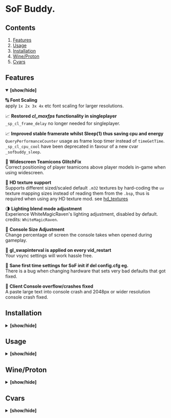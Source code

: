# SoF Buddy.
## Contents
1. [Features](#features)
1. [Usage](#usage)  
1. [Installation](#installation) 
1. [Wine/Proton](#wineproton)  
1. [Cvars](#cvars)  

## Features 
<details open> <summary><b>[show/hide]</b></summary>

:capital_abcd: **Font Scaling**  
apply `1x 2x 3x 4x` etc font scaling for larger resolutions.

:chart_with_upwards_trend: **Restored *cl_maxfps* functionality in singleplayer**  
`_sp_cl_frame_delay` no longer needed for singleplayer.

:chart_with_upwards_trend: **Improved stable framerate whilst Sleep(1) thus saving cpu and energy**  
`QueryPerformanceCounter` usage as frame loop timer instead of `timeGetTime`.  `_sp_cl_cpu_cool` have been deprecated in favour of a new cvar `_sofbuddy_sleep`.

:syringe: **Widescreen Teamicons GlitchFix**  
Correct positioning of player teamicons above player models in-game when using widescreen.

:deciduous_tree: **HD texture support**  
Supports different sized/scaled default `.m32` textures by hard-coding the `uv` texture mapping sizes instead of reading them from the `.bsp`, thus is required when using any HD texture mod. see [hd_textures](https://www.sof1.org/viewtopic.php?p=45667)

:last_quarter_moon: **Lighting blend mode adjustment**  
Experience WhiteMagicRaven's lighting adjustment, disabled by default. credits: `WhiteMagicRaven`.

:white_square_button: **Console Size Adjustment**  
Change percentage of screen the console takes when opened during gameplay.

:syringe: **gl_swapinterval is applied on every vid_restart**  
Your vsync settings will work hassle free.

:syringe: **Sane first time settings for SoF init if del config.cfg eg.**  
There is a bug when changing hardware that sets very bad defaults that got fixed.

:syringe: **Client Console overflow/crashes fixed**  
A paste large text into console crash and 2048px or wider resolution console crash fixed.
</details>

## Installation
<details> <summary><b>[show/hide]</b></summary>

### Obtaining
Either compile the project using `make` or grab the pre-compiled from release section.  

### Extracting
It is recommended to delete your User/config.cfg file before install so that you get optimal defaults.  

Ensure/place the `sof_buddy.dll` file is in your root SoF folder, along with the other 4 scripts.  
(dump everything into the root SoF folder)  

There are provided 3 useful SoF.exe patchers, which control whether `native_wsock/sofplus_wsock/sof_buddy_wsock` are loaded.  This toggles which mods you want loaded.  
`sof_buddy` will automatically load `spcl.dll` if it exists in your directory.  So SoF Buddy can work `_WITH_` sofplus.
</details>

## Usage
<details> <summary><b>[show/hide]</b></summary>

### Activation of SoF Buddy. (required)
Open the `.cmd` file `set_sofplus_and_buddy_sof.cmd`.  This method works without sofplus too.  
View its contents here: [set_sofplus_and_buddy_sof.cmd](https://github.com/d3nd3/sof_buddy/blob/master/set_sofplus_and_buddy_sof.cmd)
### Restoration of SoF Plus only.
Open the `.cmd` file `set_sofplus_sof.cmd`.  
### Disabling SoF Plus _AND_ SoF Buddy. (Native)
Open the `.cmd` file `set_vanilla_sof.cmd`.
</details>


## Wine/Proton
<details> <summary><b>[show/hide]</b></summary>

If you are on linux, I highly recommend using wine instead of proton.  There is less screen tearing, when using true fullscreen (drm.modeset), only noticeable in slight moments. (Because wine has less tearing and less glitchy gun effects/visuals.)  

`wine SoF.exe +set console 1 +set cddir CDDIR #%command%`  
However, if you do decide to use Proton, I recommend <= 4.11-13 , else you have to adjust sound frequency each startup. (It sticks to 11, but 22 is better).

Optimal FPS, especially if using wine:  
base/autoexec.cfg:  
```
cl_quads 0
ghl_light_method 0
ghl_shadows 0
```  
Although cl_quads makes the game's effects disabled so much less visually enjoyable.
</details>


## Cvars
<details> <summary><b>[show/hide]</b></summary>

**_sofbuddy_classic_timer**  
default = 0  
Use the classic timer if you are running with vsync ON or are on an extremely old/laggy system or have bugs with non-classic timer.  You would launch your SoF.exe with `SoF.exe +set _sofbuddy_classic_timer 1`. This cvar is write-only and can only be set at launch-time.  
**_sofbuddy_high_priority**  
default = 1  
This cvar will be saved in config.cfg.  If you do not want the process have process priority of *HIGH*, set this to 0 for *NORMAL*.  
This cvar can be changed at run-time.  
**_sofbuddy_font_scale**  
default = 1  
The value gets rounded, so whole number multipliers of originally font sizes only apply, 1x, 2x, 3x ... etc.  
**_sofbuddy_console_size**  
Percentage of screen the console occupies vertically.  
default = 0.35  
range = 0 - 1  
fullscreen = 1  
**_sofbuddy_sleep**  
default = 1  
**_sofbuddy_sleep_gamma**  
default = 300  
**_sofbuddy_sleep_busyticks**  
default = 2  
**_sofbuddy_minfilter_unmipped**  
**_sofbuddy_magfilter_unmipped**  
**_sofbuddy_minfilter_mipped**  
**_sofbuddy_magfilter_mipped**  
**_sofbuddy_minfilter_ui**  
**_sofbuddy_magfilter_ui**  
**_sofbuddy_whiteraven_lighting**  
When this value is 1, _sofbuddy_lightblend_* cvars are overridden  
default = 0  
values = 1 : Enable sharper lighting.  

---

These 2 cvars adjust the blending algorithm for blending lightmaps with textures. See glBlendFunc() on opengl docs. Note that they do nothing if *_sofbuddy_whiteraven_lighting* is enabled, since it uses them to tweak the lighting.   
values:  
`GL_ZERO,GL_ONE,GL_SRC_COLOR,GL_ONE_MINUS_SRC_COLOR,GL_SRC_ALPHA,GL_ONE_MINUS_SRC_ALPHA,GL_DST_ALPHA,GL_ONE_MINUS_DST_ALPHA,GL_DST_COLOR,GL_ONE_MINUS_DST_COLOR,GL_SRC_ALPHA_SATURATE,GL_CONSTANT_COLOR,GL_ONE_MINUS_CONSTANT_COLOR,GL_CONSTANT_ALPHA,GL_ONE_MINUS_CONSTANT_ALPHA`  
**_sofbuddy_lightblend_dst**  
default: `GL_SRC_COLOR`  
WhiteMagicRaven: `GL_SRC_COLOR`  
**_sofbuddy_lightblend_src**  
default: `GL_ZERO`  
WhiteMagicRaven default: `GL_DST_COLOR`  
</details>
